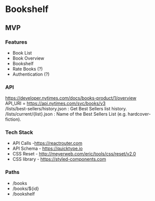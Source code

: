 # Bookshelf

## MVP

### Features

- Book List
- Book Overview
- Bookshelf
- Rate Books (?)
- Authentication (?)

### API

https://developer.nytimes.com/docs/books-product/1/overview  
API_URI = https://api.nytimes.com/svc/books/v3  
/lists/best-sellers/history.json : Get Best Sellers list history.  
/lists/current/{list}.json : Name of the Best Sellers List (e.g. hardcover-fiction).

### Tech Stack

- API Calls -https://reactrouter.com
- API Schema - https://quicktype.io
- CSS Reset - http://meyerweb.com/eric/tools/css/reset/v2.0
- CSS library - https://styled-components.com

### Paths

- /books
- /books/${id}
- /bookshelf
